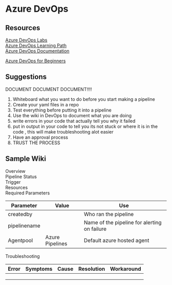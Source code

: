 # Azure DevOps 


## Resources
[Azure DevOps Labs](https://azuredevopslabs.com/)  
[Azure DevOps Learning Path](https://learn.microsoft.com/en-us/training/browse/?products=azure-devops)  
[Azure DevOps Documentation](https://learn.microsoft.com/en-us/azure/devops/?view=azure-devops)  


[Azure DevOps for Beginners](https://www.youtube.com/watch?v=aonA7Kb7WGE)  



## Suggestions 
DOCUMENT DOCUMENT DOCUMENT!!!!  

1. Whiteboard what you want to do before you start making a pipeline 
1. Create your yaml files in a repo  
1. Test everything before putting it into a pipeline  
1. Use the wiki in DevOps to document what you are doing 
1. write errors in your code that actually tell you why it failed 
1. put in output in your code to tell you its not stuck or where it is in the code , this will make troubleshooting alot easier 
1. Have an approval process 
1. TRUST THE PROCESS 



## Sample Wiki 
Overview  
Pipeline Status  
Trigger  
Resources  
Required Parameters  

| Parameter | Value | Use |
|--|--|--|
| createdby | | Who ran the pipeline |
| pipelinename | | Name of the pipeline for alerting on failure |
| Agentpool | Azure Pipelines | Default azure hosted agent  |


Troubleshooting  

| Error | Symptoms | Cause| Resolution | Workaround |
|--|--|--|--|--|
|  |  |  |  | |
|  |  |  |  | |
|  |  |  |  | |
